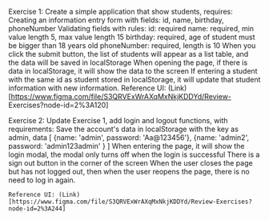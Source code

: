 Exercise 1:
    Create a simple application that show students, requires:
    Creating an information entry form with fields: id, name,   birthday, phoneNumber
    Validating fields with rules:
    id: required
    name: required, min value length 5, max value length 15
    birthday: required, age of student must be bigger than 18 years     old
    phoneNumber: required, length is 10
    When you click the submit button, the list of students will     appear as a list table, and the data will be saved in   localStorage
    When opening the page, if there is data in localStorage, it will    show the data to the screen
    If entering a student with the same id as  student stored in    localStorage, it will update that student information with new     information.
    Reference UI: (Link)    [https://www.figma.com/file/S3QRVExWrAXqMxNkjKDDYd/Review-  Exercises?node-id=2%3A120]

Exercise 2:
    Update Exercise 1, add login and logout functions, with requirements:
    Save the account's data in localStorage with the key as admin, data
    [
      {name: 'admin', password: 'Aa@123456'},
      {name: 'admin2', password: 'admin123admin' }
    ]
    When entering the page, it will show the login modal, the modal only turns off when the login is successful
    There is a sign out button in the corner of the screen
    When the user closes the page but has not logged out, then when the user reopens the page, there is no need to log in again.

    Reference UI: (Link)[https://www.figma.com/file/S3QRVExWrAXqMxNkjKDDYd/Review-Exercises?node-id=2%3A244]